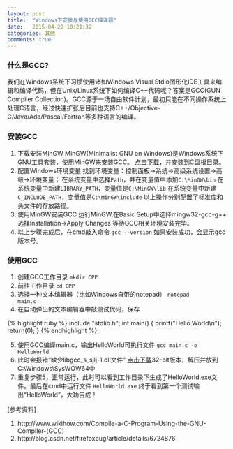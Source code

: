 ```yaml
---
layout: post
title:  "Windows下安装与使用GCC编译器"
date:   2015-04-22 10:21:32
categories: 其他
comments: true
---
```

### 什么是GCC?
我们在Windows系统下习惯使用诸如Windows Visual Stdio图形化IDE工具来编辑和编译代码，但在Unix/Linux系统下如何编译C++代码呢？答案是GCC(GUN Compiler Collection)。GCC源于一场自由软件计划，最初只能在不同操作系统上处理C语言，经过快速扩张后目前也支持C++/Objective-C/Java/Ada/Pascal/Fortran等多种语言的编译。

### 安装GCC
1. 下载安装MinGW
MinGW(Minimalist GNU on Windows)是Windows系统下GNU工具套装，使用MinGW来安装GCC。
<a href="http://sourceforge.net/projects/mingw/files/">点击下载</a>，并安装到C盘根目录。
2. 配置Windows环境变量
找到环境变量：控制面板->系统->高级系统设置->高级->环境变量；
在系统变量中选择<code>Path</code>，并在变量值中添加<code>C:\MinGW\bin</code>
在系统变量中新建<code>LIBRARY_PATH</code>，变量值是<code>C:\MinGW\lib</code>
在系统变量中新建<code>C_INCLUDE_PATH</code>，变量值是<code>C:\MinGW\include</code>
以上操作分别配置了标准库和头文件的存放路径。
3. 使用MinGW安装GCC
运行MinGW,在Basic Setup中选择mingw32-gcc-g++
选择Installation->Apply Changes
等待GCC相关环境安装完毕。
4. 以上步骤完成后，在cmd敲入命令
<code>gcc --version</code>
如果安装成功，会显示gcc版本号。

### 使用GCC
1. 创建GCC工作目录
<code>mkdir CPP</code>
2. 前往工作目录
<code>cd CPP</code>
3. 选择一种文本编辑器（比如Windows自带的notepad）
<code>notepad main.c</code>
4. 在自动弹出的文本编辑器中敲测试代码，保存

{% highlight ruby %}
include "stdlib.h";
int main() {
    printf("Hello World\n");
    return(0);
}
{% endhighlight %}

<!-- <pre class="theme:github width-set:true width:450 lang:default decode:true " >include &lt;stdio.h&gt;
include &lt;stdlib.h&gt;
int main() {
    printf("Hello World\n");
    return(0);
}</pre> -->

5. 使用GCC编译main.c，输出HelloWorld可执行文件
<code>gcc main.c -o HelloWorld</code>
6. 此时会报错“缺少libgcc_s_sjlj-1.dll文件”
<a href="http://www.dll-files.com/dllindex/dll-files.shtml?libgcc_s_sjlj-1">点击下载</a>32-bit版本，解压并放到C:\Windows\SysWOW64中
7. 重复步骤5，正常运行，此时可以看到工作目录下生成了HelloWorld.exe文件。最后在cmd中运行文件
<code>HelloWorld.exe</code>
终于看到第一个测试输出“HelloWorld”，大功告成！

[参考资料]
<ol>
	<li>http://www.wikihow.com/Compile-a-C-Program-Using-the-GNU-Compiler-(GCC)</li>
	<li>http://blog.csdn.net/firefoxbug/article/details/6724876</li>
</ol>
